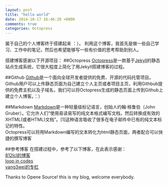 ```yaml
---
layout: post
title: "hello world"
date: 2014-10-17 16:46:20 +0800
comments: true
categories: Octopress  
---
```

属于自己的个人博客终于搭建起来 ：）。
利用这个博客，我首先是做一些自己学习、工作中的笔记，然后也希望能够写一些有价值的思考帮助到别人。


搭建博客感谢以下开源项目：
##Octopress
[Octopress](http://octopress.org/)是一款基于[Jekyll](https://github.com/jekyll/jekyll)的静态站点生成系统，它很大程度上简化了用Jekyll搭建博客的过程。

##Github
[Github](https://pages.github.com/)是一个面向全球开发者提供的免费、开源的代码托管项目。Github用户可以上传静态页面为自己建立个人主页或者项目主页，利用Githbub提供的免费主机以及子域名，我们可以将Octopress生成的静态页面上传到Github上建立个人博客。：）


##Markdown
[Markdown](http://zh.wikipedia.org/wiki/Markdown)是一种轻量级标记语言，创始人约翰·格鲁伯（John Gruber）。它允许人们“使用易读易写的纯文本格式编写文档，然后转换成有效的XHTML(或者HTML)文档”。[1]这种语言吸收了很多在电子邮件中已有的纯文本标记的特性。  
Octopress可以将用Markdown编写的文本转化为html静态页面，两者配合可以快捷的撰写博客

##参考博客
在搭建过程中，参考了以下博客，在此表示感谢：  
[812lcl的博客](http://812lcl.com/)  
[loop in codes](http://codemacro.com/)  
[yang3wei的专栏](http://yang3wei.github.io/)



Thanks to Opene Source! this is my blog, welcome everybody.

